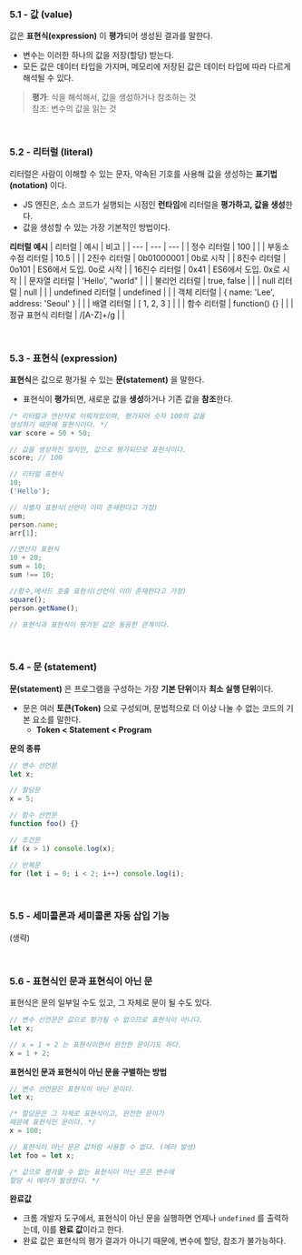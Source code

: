 ### 5.1 - **값 (value)**

값은 **표현식(expression)** 이 **평가**되어 생성된 결과를 말한다.

- 변수는 이러한 하나의 값을 저장(할당) 받는다.
- 모든 값은 데이터 타입을 가지며, 메모리에 저장된 값은 데이터 타입에 따라 다르게 해석될 수 있다.

> **평가**: 식을 해석해서, 값을 생성하거나 참조하는 것  
> 참조: 변수의 값을 읽는 것

<br/>

### 5.2 - **리터럴 (literal)**

리터럴은 사람이 이해할 수 있는 문자, 약속된 기호를 사용해 값을 생성하는 **표기법(notation)** 이다.

- JS 엔진은, 소스 코드가 실행되는 시점인 **런타임**에 리터럴을 **평가하고, 값을 생성**한다.
- 값을 생성할 수 있는 가장 기본적인 방법이다.

**리터럴 예시**
| 리터럴 | 예시 | 비고 |
| --- | --- | --- |
| 정수 리터럴 | 100 | |
| 부동소수점 리터럴 | 10.5 | |
| 2진수 리터럴 | 0b01000001 | 0b로 시작 |
| 8진수 리터럴 | 0o101 | ES6에서 도입. 0o로 시작 |
| 16진수 리터럴 | 0x41 | ES6에서 도입. 0x로 시작 |
| 문자열 리터럴 | 'Hello', "world" | |
| 불리언 리터럴 | true, false | |
| null 리터럴 | null | |
| undefined 리터럴 | undefined | |
| 객체 리터럴 | { name: 'Lee', address: 'Seoul' } | |
| 배열 리터럴 | [ 1, 2, 3 ] | |
| 함수 리터럴 | function() {} | |
| 정규 표현식 리터럴 | /[A-Z]+/g | |

<br/>

### 5.3 - **표현식 (expression)**

**표현식**은 값으로 평가될 수 있는 **문(statement)** 을 말한다.

- 표현식이 **평가**되면, 새로운 값을 **생성**하거나 기존 값을 **참조**한다.

```javascript
/* 리터럴과 연산자로 이뤄져있으며, 평가되어 숫자 100의 값을
생성하기 때문에 표현식이다. */
var score = 50 + 50;

// 값을 생성하진 않지만, 값으로 평가되므로 표현식이다.
score; // 100
```

```javascript
// 리터럴 표현식
10;
('Hello');

// 식별자 표현식(선언이 이미 존재한다고 가정)
sum;
person.name;
arr[1];

//연산자 표현식
10 + 20;
sum = 10;
sum !== 10;

//함수,메서드 호출 표현식(선언이 이미 존재한다고 가정)
square();
person.getName();

// 표현식과 표현식이 평가된 값은 동등한 관계이다.
```

<br/>

### 5.4 - 문 (statement)

**문(statement)** 은 프로그램을 구성하는 가장 **기본 단위**이자 **최소 실행 단위**이다.

- 문은 여러 **토큰(Token)** 으로 구성되며, 문법적으로 더 이상 나눌 수 없는 코드의 기본 요소를 말한다.
  - **Token < Statement < Program**

**문의 종류**

```javascript
// 변수 선언문
let x;

// 할당문
x = 5;

// 함수 선언문
function foo() {}

// 조건문
if (x > 1) console.log(x);

// 반복문
for (let i = 0; i < 2; i++) console.log(i);
```

<br/>

### 5.5 - **세미콜론과 세미콜론 자동 삽입 기능**

(생략)

<br/>

### 5.6 - **표현식인 문과 표현식이 아닌 문**

표현식은 문의 일부일 수도 있고, 그 자체로 문이 될 수도 있다.

```javascript
// 변수 선언문은 값으로 평가될 수 없으므로 표현식이 아니다.
let x;

// x = 1 + 2 는 표현식이면서 완전한 문이기도 하다.
x = 1 + 2;
```

**표현식인 문과 표현식이 아닌 문을 구별하는 방법**

```javascript
// 변수 선언문은 표현식이 아닌 문이다.
let x;

/* 할당문은 그 자체로 표현식이고, 완전한 문이기
때문에 표현식인 문이다. */
x = 100;

// 표현식이 아닌 문은 값처럼 사용할 수 없다. (에러 발생)
let foo = let x;

/* 값으로 평가할 수 없는 표현식이 아닌 문은 변수에
할당 시 에러가 발생한다. */
```

**완료값**

- 크롬 개발자 도구에서, 표현식이 아닌 문을 실행하면 언제나 `undefined` 를 출력하는데, 이를 **완료 값**이라고 한다.
- 완료 값은 표현식의 평가 결과가 아니기 때문에, 변수에 할당, 참조가 불가능하다.

<br/>
